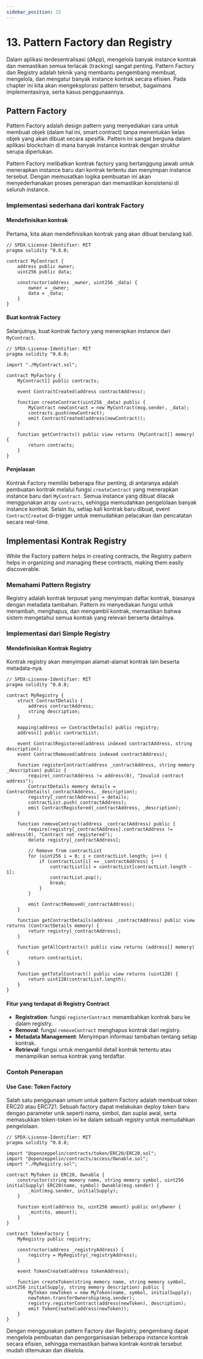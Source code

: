 ```yaml
---
sidebar_position: 15
---
```


# 13. Pattern Factory dan Registry

Dalam aplikasi terdesentralisasi (dApp), mengelola banyak instance kontrak dan memastikan semua terlacak (tracking) sangat penting. Pattern Factory dan Registry adalah teknik yang membantu pengembang membuat, mengelola, dan mengatur banyak instance kontrak secara efisien. Pada chapter ini kita akan mengeksplorasi pattern tersebut, bagaimana implementasinya, serta kasus penggunaannya.

## Pattern Factory

Pattern Factory adalah design pattern yang menyediakan cara untuk membuat objek (dalam hal ini, smart contract) tanpa menentukan kelas objek yang akan dibuat secara spesifik. Pattern ini sangat berguna dalam aplikasi blockchain di mana banyak instance kontrak dengan struktur serupa diperlukan.

Pattern Factory melibatkan kontrak factory yang bertanggung jawab untuk menerapkan instance baru dari kontrak tertentu dan menyimpan instance tersebut. Dengan memusatkan logika pembuatan ini akan menyederhanakan proses penerapan dan memastikan konsistensi di seluruh instance.

### Implementasi sederhana dari kontrak Factory

#### Mendefinisikan kontrak

Pertama, kita akan mendefinisikan kontrak yang akan dibuat berulang kali.

```solidity
// SPDX-License-Identifier: MIT
pragma solidity ^0.8.0;

contract MyContract {
    address public owner;
    uint256 public data;

    constructor(address _owner, uint256 _data) {
        owner = _owner;
        data = _data;
    }
}
```

#### Buat kontrak Factory

Selanjutnya, buat kontrak factory yang menerapkan instance dari `MyContract`.

```solidity
// SPDX-License-Identifier: MIT
pragma solidity ^0.8.0;

import "./MyContract.sol";

contract MyFactory {
    MyContract[] public contracts;

    event ContractCreated(address contractAddress);

    function createContract(uint256 _data) public {
        MyContract newContract = new MyContract(msg.sender, _data);
        contracts.push(newContract);
        emit ContractCreated(address(newContract));
    }

    function getContracts() public view returns (MyContract[] memory) {
        return contracts;
    }
}
```

#### Penjelasan

Kontrak Factory memiliki beberapa fitur penting, di antaranya adalah pembuatan kontrak melalui fungsi `createContract` yang menerapkan instance baru dari `MyContract`. Semua instance yang dibuat dilacak menggunakan array `contracts`, sehingga memudahkan pengelolaan banyak instance kontrak. Selain itu, setiap kali kontrak baru dibuat, event `ContractCreated` di-trigger untuk memudahkan pelacakan dan pencatatan secara real-time.

## Implementasi Kontrak Registry

While the Factory pattern helps in creating contracts, the Registry pattern helps in organizing and managing these contracts, making them easily discoverable.

### Memahami Pattern Registry

Registry adalah kontrak terpusat yang menyimpan daftar kontrak, biasanya dengan metadata tambahan. Pattern ini menyediakan fungsi untuk menambah, menghapus, dan mengambil kontrak, memastikan bahwa sistem mengetahui semua kontrak yang relevan berserta detailnya.

### Implementasi dari Simple Registry

#### Mendefinisikan Kontrak Registry

Kontrak registry akan menyimpan alamat-alamat kontrak lain beserta metadata-nya.

```solidity
// SPDX-License-Identifier: MIT
pragma solidity ^0.8.0;

contract MyRegistry {
    struct ContractDetails {
        address contractAddress;
        string description;
    }

    mapping(address => ContractDetails) public registry;
    address[] public contractList;

    event ContractRegistered(address indexed contractAddress, string description);
    event ContractRemoved(address indexed contractAddress);

    function registerContract(address _contractAddress, string memory _description) public {
        require(_contractAddress != address(0), "Invalid contract address");
        ContractDetails memory details = ContractDetails(_contractAddress, _description);
        registry[_contractAddress] = details;
        contractList.push(_contractAddress);
        emit ContractRegistered(_contractAddress, _description);
    }

    function removeContract(address _contractAddress) public {
        require(registry[_contractAddress].contractAddress != address(0), "Contract not registered");
        delete registry[_contractAddress];

        // Remove from contractList
        for (uint256 i = 0; i < contractList.length; i++) {
            if (contractList[i] == _contractAddress) {
                contractList[i] = contractList[contractList.length - 1];
                contractList.pop();
                break;
            }
        }

        emit ContractRemoved(_contractAddress);
    }

    function getContractDetails(address _contractAddress) public view returns (ContractDetails memory) {
        return registry[_contractAddress];
    }

    function getAllContracts() public view returns (address[] memory) {
        return contractList;
    }

    function getTotalContract() public view returns (uint128) {
        return uint128(contractList.length);
    }
}
```

#### Fitur yang terdapat di Registry Contract

-  **Registration**: fungsi `registerContract` menambahkan kontrak baru ke dalam registry.
-  **Removal**: fungsi `removeContract` menghapus kontrak dari registry.
-  **Metadata Management**: Menyimpan informasi tambahan tentang setiap kontrak.
-  **Retrieval**: fungsi untuk mengambil detail kontrak tertentu atau menampilkan semua kontrak yang terdaftar.

### Contoh Penerapan

#### Use Case: Token Factory

Salah satu penggunaan umum untuk pattern Factory adalah membuat token ERC20 atau ERC721. Sebuah factory dapat melakukan deploy token baru dengan parameter unik seperti nama, simbol, dan suplai awal, serta memasukkan token-token ini ke dalam sebuah registry untuk memudahkan pengelolaan.

```solidity
// SPDX-License-Identifier: MIT
pragma solidity ^0.8.0;

import "@openzeppelin/contracts/token/ERC20/ERC20.sol";
import "@openzeppelin/contracts/access/Ownable.sol";
import "./MyRegistry.sol";

contract MyToken is ERC20, Ownable {
    constructor(string memory name, string memory symbol, uint256 initialSupply) ERC20(name, symbol) Ownable(msg.sender) {
        _mint(msg.sender, initialSupply);
    }

    function mint(address to, uint256 amount) public onlyOwner {
        _mint(to, amount);
    }
}

contract TokenFactory {
    MyRegistry public registry;

    constructor(address _registryAddress) {
        registry = MyRegistry(_registryAddress);
    }

    event TokenCreated(address tokenAddress);

    function createToken(string memory name, string memory symbol, uint256 initialSupply, string memory description) public {
        MyToken newToken = new MyToken(name, symbol, initialSupply);
        newToken.transferOwnership(msg.sender);
        registry.registerContract(address(newToken), description);
        emit TokenCreated(address(newToken));
    }
}
```

Dengan menggunakan pattern Factory dan Registry, pengembang dapat mengelola pembuatan dan pengorganisasian beberapa instance kontrak secara efisien, sehingga memastikan bahwa kontrak-kontrak tersebut mudah ditemukan dan dikelola.

